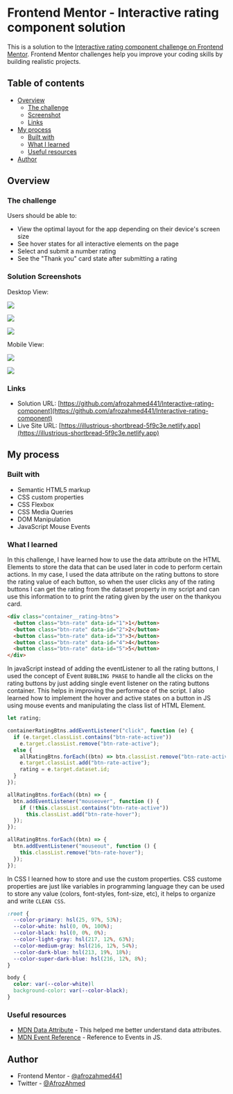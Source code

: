 # Frontend Mentor - Interactive rating component solution

This is a solution to the [Interactive rating component challenge on Frontend Mentor](https://www.frontendmentor.io/challenges/interactive-rating-component-koxpeBUmI). Frontend Mentor challenges help you improve your coding skills by building realistic projects.

## Table of contents

- [Overview](#overview)
  - [The challenge](#the-challenge)
  - [Screenshot](#screenshot)
  - [Links](#links)
- [My process](#my-process)
  - [Built with](#built-with)
  - [What I learned](#what-i-learned)
  - [Useful resources](#useful-resources)
- [Author](#author)

## Overview

### The challenge

Users should be able to:

- View the optimal layout for the app depending on their device's screen size
- See hover states for all interactive elements on the page
- Select and submit a number rating
- See the "Thank you" card state after submitting a rating

### Solution Screenshots

Desktop View:

![](./solution-screenshots/desktop-screenshot.png)

![](./solution-screenshots/active-state.png)

![](./solution-screenshots/desktop-thankyou-card.png)

Mobile View:

![](./solution-screenshots/mobile-view-screenshot.png)

![](./solution-screenshots/mobile-thankyou-card.png)

### Links

- Solution URL: [https://github.com/afrozahmed441/Interactive-rating-component](https://github.com/afrozahmed441/Interactive-rating-component)
- Live Site URL: [https://illustrious-shortbread-5f9c3e.netlify.app](https://illustrious-shortbread-5f9c3e.netlify.app)

## My process

### Built with

- Semantic HTML5 markup
- CSS custom properties
- CSS Flexbox
- CSS Media Queries
- DOM Manipulation
- JavaScript Mouse Events

### What I learned

In this challenge, I have learned how to use the data attribute on the HTML Elements to store the data that can be used later in code to perform certain actions. In my case, I used the data attribute on the rating buttons to store the rating value of each button, so when the user clicks any of the rating buttons I can get the rating from the dataset property in my script and can use this information to to print the rating given by the user on the thankyou card.

```html
<div class="container__rating-btns">
  <button class="btn-rate" data-id="1">1</button>
  <button class="btn-rate" data-id="2">2</button>
  <button class="btn-rate" data-id="3">3</button>
  <button class="btn-rate" data-id="4">4</button>
  <button class="btn-rate" data-id="5">5</button>
</div>
```

In javaScript instead of adding the eventListener to all the rating buttons, I used the concept of Event `BUBBLING PHASE` to handle all the clicks on the rating buttons by just adding single event listener on the rating buttons container. This helps in improving the performace of the script. I also learned how to implement the hover and active states on a button in JS using mouse events and manipulating the class list of HTML Element.

```js
let rating;

containerRatingBtns.addEventListener("click", function (e) {
  if (e.target.classList.contains("btn-rate-active"))
    e.target.classList.remove("btn-rate-active");
  else {
    allRatingBtns.forEach((btn) => btn.classList.remove("btn-rate-active"));
    e.target.classList.add("btn-rate-active");
    rating = e.target.dataset.id;
  }
});

allRatingBtns.forEach((btn) => {
  btn.addEventListener("mouseover", function () {
    if (!this.classList.contains("btn-rate-active"))
      this.classList.add("btn-rate-hover");
  });
});

allRatingBtns.forEach((btn) => {
  btn.addEventListener("mouseout", function () {
    this.classList.remove("btn-rate-hover");
  });
});
```

In CSS I learned how to store and use the custom properties. CSS custome properties are just like variables in programming language they can be used to store any value (colors, font-styles, font-size, etc), it helps to organize and write `CLEAN CSS`.

```css
:root {
  --color-primary: hsl(25, 97%, 53%);
  --color-white: hsl(0, 0%, 100%);
  --color-black: hsl(0, 0%, 0%);
  --color-light-gray: hsl(217, 12%, 63%);
  --color-medium-gray: hsl(216, 12%, 54%);
  --color-dark-blue: hsl(213, 19%, 18%);
  --color-super-dark-blue: hsl(216, 12%, 8%);
}

body {
  color: var(--color-white)l
  background-color: var(--color-black);
}

```

### Useful resources

- [MDN Data Attribute](https://developer.mozilla.org/en-US/docs/Learn/HTML/Howto/Use_data_attributes) - This helped me better understand data attributes.
- [MDN Event Reference](https://developer.mozilla.org/en-US/docs/Web/Events) - Reference to Events in JS.

## Author

- Frontend Mentor - [@afrozahmed441](https://www.frontendmentor.io/profile/afrozahmed441)
- Twitter - [@AfrozAhmed](https://www.twitter.com/@Afroz_Ahmed_)
